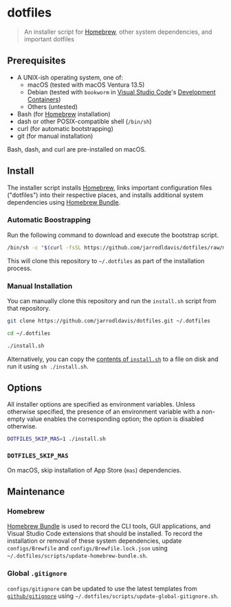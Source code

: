 # dotfiles

> An installer script for [Homebrew], other system dependencies, and important dotfiles

## Prerequisites

- A UNIX-ish operating system, one of:
  - macOS (tested with macOS Ventura 13.5)
  - Debian (tested with `bookworm` in [Visual Studio Code]'s [Development Containers])
  - Others (untested)
- Bash (for [Homebrew] installation)
- dash or other POSIX-compatible shell (`/bin/sh`)
- curl (for automatic bootstrapping)
- git (for manual installation)

Bash, dash, and curl are pre-installed on macOS.

## Install

The installer script installs [Homebrew], links important configuration files ("dotfiles") into
their respective places, and installs additional system dependencies using [Homebrew Bundle].

### Automatic Boostrapping

Run the following command to download and execute the bootstrap script.

```sh
/bin/sh -c "$(curl -fsSL https://github.com/jarrodldavis/dotfiles/raw/main/install.sh)"
```

This will clone this repository to `~/.dotfiles` as part of the installation process.

### Manual Installation

You can manually clone this repository and run the `install.sh` script from that repository.

```sh
git clone https://github.com/jarrodldavis/dotfiles.git ~/.dotfiles
```

```sh
cd ~/.dotfiles
```

```sh
./install.sh
```

Alternatively, you can copy the [contents of `install.sh`] to a file on disk and run it using `sh
./install.sh`.

## Options

All installer options are specified as environment variables. Unless otherwise specified, the
presence of an environment variable with a non-empty value enables the corresponding option; the
option is disabled otherwise.

```sh
DOTFILES_SKIP_MAS=1 ./install.sh
```

### `DOTFILES_SKIP_MAS`

On macOS, skip installation of App Store (`mas`) dependencies.

## Maintenance

### Homebrew

[Homebrew Bundle] is used to record the CLI tools, GUI applications, and Visual Studio Code
extensions that should be installed. To record the installation or removal of these system
dependencies, update `configs/Brewfile` and `configs/Brewfile.lock.json` using
`~/.dotfiles/scripts/update-homebrew-bundle.sh`.

### Global `.gitignore`

`configs/gitignore` can be updated to use the latest templates from [`github/gitignore`] using
`~/.dotfiles/scripts/update-global-gitignore.sh`.

[Homebrew]:                     https://brew.sh
[Visual Studio Code]:           https://code.visualstudio.com
[Development Containers]:       https://code.visualstudio.com/docs/remote/containers
[contents of `install.sh`]:     https://github.com/jarrodldavis/dotfiles/raw/main/install.sh
[Homebrew Bundle]:              https://github.com/Homebrew/homebrew-bundle
[`github/gitignore`]:           https://github.com/github/gitignore
